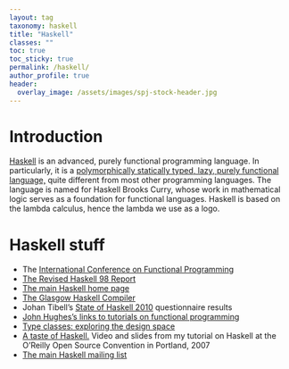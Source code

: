 ```yaml
---
layout: tag
taxonomy: haskell
title: "Haskell"
classes: ""
toc: true
toc_sticky: true
permalink: /haskell/
author_profile: true
header:
  overlay_image: /assets/images/spj-stock-header.jpg
---
```


# Introduction
[Haskell]("https://www.haskell.org/") is an advanced, purely functional programming language. In particularly, it is a [polymorphically statically typed, lazy, purely functional language,]("https://www.haskell.org/definition/") quite different from most other programming languages. The language is named for Haskell Brooks Curry, whose work in mathematical logic serves as a foundation for functional languages. Haskell is based on the lambda calculus, hence the lambda we use as a logo.

# Haskell stuff

* The [International Conference on Functional Programming](http://www.cs.luc.edu/icfp/)
* [The Revised Haskell 98 Report](http://haskell.org/definition/)
* [The main Haskell home page](http://www.haskell.org/)
* [The Glasgow Haskell Compiler](http://www.haskell.org/ghc/)
* Johan Tibell’s [State of Haskell 2010](http://blog.johantibell.com/2010/08/results-from-state-of-haskell-2010.html) questionnaire results
* [John Hughes’s links to tutorials on functional programming](http://www.md.chalmers.se/~rjmh/tutorials.html)
* [Type classes: exploring the design space](https://www.microsoft.com/en-us/research/publication/type-classes-an-exploration-of-the-design-space/)
* [A taste of Haskell.](../taste-of-haskell/) Video and slides from my tutorial on Haskell at the O’Reilly Open Source Convention in Portland, 2007
* [The main Haskell mailing list](http://www.haskell.org//pipermail/haskell/)
